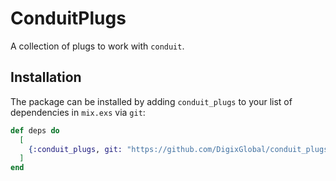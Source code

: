 # ConduitPlugs

A collection of plugs to work with `conduit`.

## Installation

The package can be installed by adding `conduit_plugs` to your list of
dependencies in `mix.exs` via `git`:

```elixir
def deps do
  [
    {:conduit_plugs, git: "https://github.com/DigixGlobal/conduit_plugs"}
  ]
end
```
